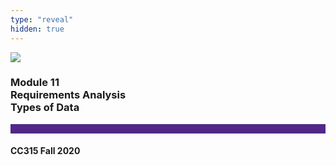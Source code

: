 ```yaml
---
type: "reveal"
hidden: true
---
```


<section>
<img class="stretch plain" src="/images/core-logo-on-white.png">
<h3> Module 11 <br> Requirements Analysis <br> Types of Data</h3>
<hr style="height:15px;color:512888;background-color:512888;">
<h4>CC315 Fall 2020</h4>
</section>
